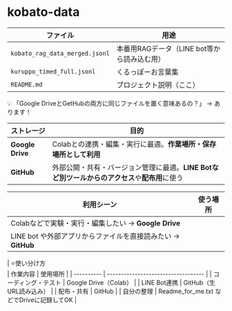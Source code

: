 # kobato-data

| ファイル                           | 用途                          |
| ------------------------------ | --------------------------- |
| `kobato_rag_data_merged.jsonl` | 本番用RAGデータ（LINE bot等から読み込む用） |
| `kuruppo_timed_full.jsonl`     | くるっぽーお言葉集                   |
| `README.md`                    | プロジェクト説明（ここ）              |



💡 「Google DriveとGetHubの両方に同じファイルを置く意味あるの？」 → あります！

| ストレージ            | 目的                                                      |
| ---------------- | ------------------------------------------------------- |
| **Google Drive** | Colabとの連携・編集・実行に最適。**作業場所・保存場所として利用**                   |
| **GitHub**       | 外部公開・共有・バージョン管理に最適。**LINE Botなど別ツールからのアクセス**や**配布用**に使う |

| 利用シーン                                     | 使う場所 |
| ----------------------------------------- | ---- |
| Colabなどで実験・実行・編集したい → **Google Drive**    |      |
| LINE bot や外部アプリからファイルを直接読みたい → **GitHub** |      |



| ⭐️使い分け方     
| 作業内容       | 使用場所                                |
| ---------- | ----------------------------------- |
| コーディング・テスト | Google Drive（Colab）                 |
| LINE Bot連携 | GitHub（生URL読み込み）                    |
| 配布・共有      | GitHub                              |
| 自分の整理      | Readme\_for\_me.txt などでDriveに記録してOK |
